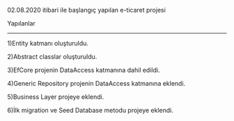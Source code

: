 02.08.2020 itibari ile başlangıç yapılan e-ticaret projesi

Yapılanlar
*************

1)Entity katmanı oluşturuldu.

2)Abstract classlar oluşturuldu.

3)EfCore projenin DataAccess katmanına dahil edildi.

4)Generic Repository projenin DataAccess katmanına eklendi.

5)Business Layer projeye eklendi.

6)İlk migration ve Seed Database metodu projeye eklendi.

